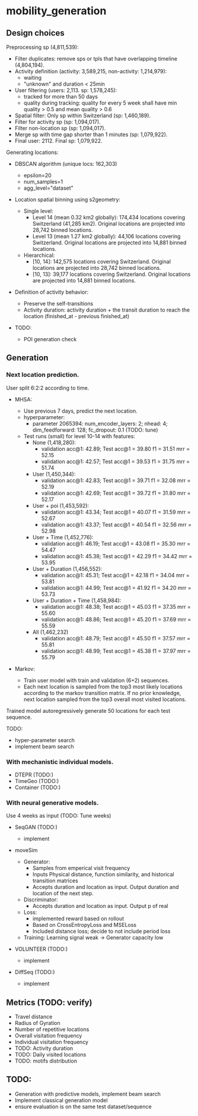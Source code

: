 # mobility_generation

## Design choices

Preprocessing sp (4,811,539):
- Filter duplicates: remove sps or tpls that have overlapping timeline (4,804,194). 
- Activity definition (activity: 3,589,215, non-activity: 1,214,979):
    - waiting
    - "unknown" and duration < 25min
-  User filtering (users: 2,113. sp: 1,578,245):
    - tracked for more than 50 days
    - quality during tracking: quality for every 5 week shall have min quality > 0.5 and mean quality > 0.6 
- Spatial filter: Only sp within Switzerland (sp: 1,460,189).
- Filter for activity sp (sp: 1,094,017). 
- Filter non-location sp (sp: 1,094,017). 
- Merge sp with time gap shorter than 1 minutes (sp: 1,079,922).
- Final user: 2112. Final sp: 1,079,922.

Generating locations:
- DBSCAN algorithm (unique locs: 162,303)
    - epsilon=20
    - num_samples=1
    - agg_level="dataset"
- Location spatial binning using s2geometry: 
    - Single level:
        - Level 14 (mean 0.32 km2 globally): 174,434 locations covering Switzerland (41,285 km2). Original locations are projected into 28,742 binned locations.
        - Level 13 (mean 1.27 km2 globally): 44,106 locations covering Switzerland. Original locations are projected into 14,881 binned locations.
    - Hierarchical: 
        - [10, 14]: 142,575 locations covering Switzerland. Original locations are projected into 28,742 binned locations.
        - [10, 13]: 39,177 locations covering Switzerland. Original locations are projected into 14,881 binned locations.
        

- Definition of activity behavior:
    - Preserve the self-transitions
    - Activity duration: activity duration + the transit duration to reach the location (finished_at - previous finished_at)

- TODO: 
    - POI generation check
## Generation

### Next location prediction. 

User split 6:2:2 according to time.

- MHSA: 
    - Use previous 7 days, predict the next location. 
    - hyperparameter: 
        - parameter 2065394: num_encoder_layers: 2; nhead: 4; dim_feedforward: 128; fc_dropout: 0.1 (TODO: tune)
    - Test runs (small) for level 10-14 with features:
        - None (1,418,280):
            - validation acc@1: 42.89; Test acc@1 = 39.80 f1 = 31.51 mrr = 52.15
            - validation acc@1: 42.57; Test acc@1 = 39.53 f1 = 31.75 mrr = 51.74
        - User (1,450,344):  
            - validation acc@1: 42.83; Test acc@1 = 39.71 f1 = 32.08 mrr = 52.19
            - validation acc@1: 42.69; Test acc@1 = 39.72 f1 = 31.80 mrr = 52.17
        - User + poi (1,453,592):
            - validation acc@1: 43.34; Test acc@1 = 40.07 f1 = 31.59 mrr = 52.67
            - validation acc@1: 43.37; Test acc@1 = 40.54 f1 = 32.56 mrr = 52.98
        - User + Time (1,452,776):
            - validation acc@1: 46.19; Test acc@1 = 43.08 f1 = 35.30 mrr = 54.47
            - validation acc@1: 45.38; Test acc@1 = 42.29 f1 = 34.42 mrr = 53.95
        - User + Duration (1,456,552):
            - validation acc@1: 45.31; Test acc@1 = 42.18 f1 = 34.04 mrr = 53.81
            - validation acc@1: 44.99; Test acc@1 = 41.92 f1 = 34.20 mrr = 53.73
        - User + Duration + Time (1,458,984): 
            - validation acc@1: 48.38; Test acc@1 = 45.03 f1 = 37.35 mrr = 55.60
            - validation acc@1: 48.86; Test acc@1 = 45.20 f1 = 37.69 mrr = 55.59
        - All (1,462,232)
            - validation acc@1: 48.79; Test acc@1 = 45.50 f1 = 37.57 mrr = 55.81
            - validation acc@1: 48.99; Test acc@1 = 45.38 f1 = 37.97 mrr = 55.79

- Markov: 
    - Train user model with train and validation (6+2) sequences. 
    - Each next location is sampled from the top3 most likely locations according to the markov transition matrix. If no prior knowledge, next location sampled from the top3 overall most visited locations.


Trained model autoregressively generate 50 locations for each test sequence. 

TODO:
- hyper-parameter search
- implement beam search

### With mechanistic individual models. 

- DTEPR (TODO:)
- TimeGeo (TODO:)
- Container (TODO:)

### With neural generative models.

Use 4 weeks as input (TODO: Tune weeks)

- SeqGAN (TODO:) 
    - implement
- moveSim
    - Generator: 
        - Samples from emperical visit frequency
        - Inputs Physical distance, function similarity, and historical transition matrices
        - Accepts duration and location as input. Output duration and location of the next step. 
    - Discriminator:
        - Accepts duration and location as input. Output p of real
    - Loss:
        - implemented reward based on rollout
        - Based on CrossEntropyLoss and MSELoss
        - Included distance loss; decide to not include period loss
    - Training:
        Learning signal weak -> Generator capacity low

- VOLUNTEER (TODO:)
    - implement
- DiffSeq (TODO:)
    - implement

## Metrics (TODO: verify)

- Travel distance 
- Radius of Gyration
- Number of repetitive locations
- Overall visitation frequency
- Individual visitation frequency
- TODO: Activity duration
- TODO: Daily visited locations
- TODO: motifs distribution

## TODO:
- Generation with predictive models, implement beam search
- Implement classical generation model 
- ensure evaluation is on the same test dataset/sequence